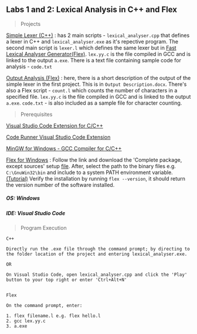 ## Labs 1 and 2: Lexical Analysis in C++ and Flex

> Projects

[Simple Lexer (C++)](https://github.com/AllanVikiru/98587_CCProjects/tree/lex/Simple%20Lexer) : has 2 main scripts - ```lexical_analyser.cpp``` that defines a lexer in C++ and ```lexical_analyser.exe``` as it's repective program. The second main script is ```lexer.l``` which defines the same lexer but in [Fast Lexical Analyser Generator(Flex)](https://en.wikipedia.org/wiki/Flex_(lexical_analyser_generator)). ```lex.yy.c``` is the file compiled in GCC and is linked to the output ```a.exe```. There is a text file containing sample code for analysis - ```code.txt``` 

[Output Analysis (Flex)](https://github.com/AllanVikiru/98587_CCProjects/tree/lex/Output%20Analysis) : here, there is a short description of the output of the simple lexer in the first project. This is in ```Output Description.docx```. There's also a Flex script - ```count.l``` which counts the number of characters in a specified file. ```lex.yy.c``` is the file compiled in GCC and is linked to the output ```a.exe```. ```code.txt``` - is also included as a sample file for character counting. 


> Prerequisites

[Visual Studio Code Extension for C/C++](https://code.visualstudio.com/docs/languages/cpp)

[Code Runner Visual Studio Code Extension](https://marketplace.visualstudio.com/items?itemName=formulahendry.code-runner)

[MinGW for Windows - GCC Compiler for C/C++](https://www.youtube.com/watch?v=sXW2VLrQ3Bs)

[Flex for Windows](http://gnuwin32.sourceforge.net/packages/flex.htm) : Follow the link and download the 'Complete package, except sources' setup [file](http://gnuwin32.sourceforge.net/downlinks/flex.php). After, select the path to the binary files e.g. ```C:\GnuWin32\bin``` and include to a system PATH environment variable. [(Tutorial)](https://helpdeskgeek.com/windows-10/add-windows-path-environment-variable/) Verify the installation by running ```flex --version```, it should return the version number of the software installed.


##### OS: Windows
##### IDE: Visual Studio Code

> Program Execution

```
C++

Directly run the .exe file through the command prompt; by directing to the folder location of the project and entering lexical_analyser.exe.

OR 

On Visual Studio Code, open lexical_analyser.cpp and click the 'Play' button to your top right or enter 'Ctrl+Alt+N'
   
```

```
Flex

On the command prompt, enter:

1. flex filename.l e.g. flex hello.l
2. gcc lex.yy.c
3. a.exe 
            
```
